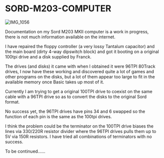 # SORD-M203-COMPUTER
![IMG_1056](https://github.com/user-attachments/assets/09d2c19a-47b3-4e2f-865a-1ca16af44a0c)

Documentation on my Sord M203 MKII computer is a work in progress, there is not much information available on the internet.

I have repaired the floppy controller (a very lossy Tantalum capacitor) and the main board (dirty 4-way dipswitch block) and got it booting on a original 100tpi drive and a disk supplied by Franck. 

The drives (and disks)  it came with when I obtained it were 96TPI 80Track drives, 
I now have these working and discovered quite a lot of games and other programs on the disks, but a lot of them appear too large to fit in the available memory once Basic takes up most of it.

Currently I am trying to get a original 100TPI drive to coexist on the same cable with a 96TPI drive so as to convert the disks to the original Sord format.

No success yet, the 96TPI drives have pins 34 and 6 swapped so the function of each pin is the same as the 100tpi drives.

I think the problem could be the terminator on the 100TPI drive biases the lines via 330/220R resistor divider where the 96TPI drives pulls them up to 5V via 150R resistors. I have tried all combinations of terminators with no success.

To be continued......
